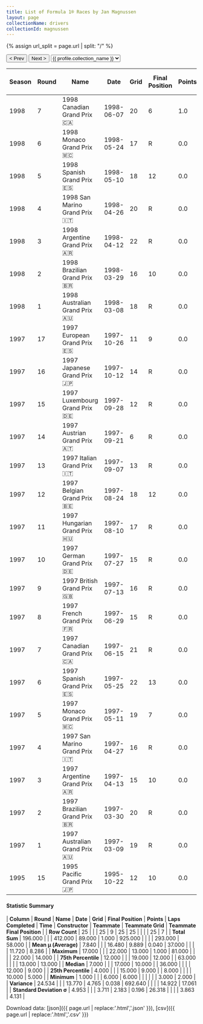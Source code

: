 ```yaml
---
title: List of Formula 1® Races by Jan Magnussen
layout: page
collectionName: drivers
collectionId: magnussen
---
```


{% assign url_split = page.url | split: "/" %}
<div id="collection-navigation">
<button onclick="selector.options[selector.selectedIndex-1].value && (window.location = selector.options[selector.selectedIndex-1].value);">&lt; Prev</button>
<button onclick="selector.options[selector.selectedIndex+1].value && (window.location = selector.options[selector.selectedIndex+1].value);">Next &gt;</button>
<select id="selector" onchange="this.options[this.selectedIndex].value && (window.location = this.options[this.selectedIndex].value);">
  {% for collectionId in site.data[page.collectionName].refs %}
    {% if collectionId == page.collectionId %}
      {% assign selected = "selected" %}
    {% else %}
      {% assign selected = "" %}
    {% endif %}
    {% assign profile = site.data[page.collectionName][collectionId].profile %}
    <option value="/f1/{{ page.collectionName }}/{{ collectionId }}/{{ url_split[4] }}" {{ selected }}>{{ profile.collection_name }}</option>
  {% endfor %}
</select>
</div>

| Season | Round | Name | Date | Grid | Final Position | Points | Laps Completed | Time | Constructor | Teammate | Teammate Grid | Teammate Final Position |
|--|--|--|--|--|--|--|--|--|--|--|--|--|
| 1998 | 7 | 1998 Canadian Grand Prix 🇨🇦 | 1998-06-07 | 20 | 6 | 1.0 | 68 |   | Stewart 🇬🇧 | [Rubens Barrichello 🇧🇷](/f1/drivers/barrichello) | 13 | 5 |
| 1998 | 6 | 1998 Monaco Grand Prix 🇲🇨 | 1998-05-24 | 17 | R | 0.0 | 30 |   | Stewart 🇬🇧 | [Rubens Barrichello 🇧🇷](/f1/drivers/barrichello) | 14 | R |
| 1998 | 5 | 1998 Spanish Grand Prix 🇪🇸 | 1998-05-10 | 18 | 12 | 0.0 | 63 |   | Stewart 🇬🇧 | [Rubens Barrichello 🇧🇷](/f1/drivers/barrichello) | 9 | 5 |
| 1998 | 4 | 1998 San Marino Grand Prix 🇮🇹 | 1998-04-26 | 20 | R | 0.0 | 8 |   | Stewart 🇬🇧 | [Rubens Barrichello 🇧🇷](/f1/drivers/barrichello) | 17 | R |
| 1998 | 3 | 1998 Argentine Grand Prix 🇦🇷 | 1998-04-12 | 22 | R | 0.0 | 17 |   | Stewart 🇬🇧 | [Rubens Barrichello 🇧🇷](/f1/drivers/barrichello) | 14 | 10 |
| 1998 | 2 | 1998 Brazilian Grand Prix 🇧🇷 | 1998-03-29 | 16 | 10 | 0.0 | 70 |   | Stewart 🇬🇧 | [Rubens Barrichello 🇧🇷](/f1/drivers/barrichello) | 13 | R |
| 1998 | 1 | 1998 Australian Grand Prix 🇦🇺 | 1998-03-08 | 18 | R | 0.0 | 1 |   | Stewart 🇬🇧 | [Rubens Barrichello 🇧🇷](/f1/drivers/barrichello) | 14 | R |
| 1997 | 17 | 1997 European Grand Prix 🇪🇸 | 1997-10-26 | 11 | 9 | 0.0 | 69 | +1:17.487 | Stewart 🇬🇧 | [Rubens Barrichello 🇧🇷](/f1/drivers/barrichello) | 12 | R |
| 1997 | 16 | 1997 Japanese Grand Prix 🇯🇵 | 1997-10-12 | 14 | R | 0.0 | 3 |   | Stewart 🇬🇧 | [Rubens Barrichello 🇧🇷](/f1/drivers/barrichello) | 12 | R |
| 1997 | 15 | 1997 Luxembourg Grand Prix 🇩🇪 | 1997-09-28 | 12 | R | 0.0 | 40 |   | Stewart 🇬🇧 | [Rubens Barrichello 🇧🇷](/f1/drivers/barrichello) | 9 | R |
| 1997 | 14 | 1997 Austrian Grand Prix 🇦🇹 | 1997-09-21 | 6 | R | 0.0 | 58 |   | Stewart 🇬🇧 | [Rubens Barrichello 🇧🇷](/f1/drivers/barrichello) | 5 | 14 |
| 1997 | 13 | 1997 Italian Grand Prix 🇮🇹 | 1997-09-07 | 13 | R | 0.0 | 31 |   | Stewart 🇬🇧 | [Rubens Barrichello 🇧🇷](/f1/drivers/barrichello) | 11 | 13 |
| 1997 | 12 | 1997 Belgian Grand Prix 🇧🇪 | 1997-08-24 | 18 | 12 | 0.0 | 43 |   | Stewart 🇬🇧 | [Rubens Barrichello 🇧🇷](/f1/drivers/barrichello) | 12 | R |
| 1997 | 11 | 1997 Hungarian Grand Prix 🇭🇺 | 1997-08-10 | 17 | R | 0.0 | 5 |   | Stewart 🇬🇧 | [Rubens Barrichello 🇧🇷](/f1/drivers/barrichello) | 11 | R |
| 1997 | 10 | 1997 German Grand Prix 🇩🇪 | 1997-07-27 | 15 | R | 0.0 | 27 |   | Stewart 🇬🇧 | [Rubens Barrichello 🇧🇷](/f1/drivers/barrichello) | 12 | R |
| 1997 | 9 | 1997 British Grand Prix 🇬🇧 | 1997-07-13 | 16 | R | 0.0 | 50 |   | Stewart 🇬🇧 | [Rubens Barrichello 🇧🇷](/f1/drivers/barrichello) | 22 | R |
| 1997 | 8 | 1997 French Grand Prix 🇫🇷 | 1997-06-29 | 15 | R | 0.0 | 33 |   | Stewart 🇬🇧 | [Rubens Barrichello 🇧🇷](/f1/drivers/barrichello) | 13 | R |
| 1997 | 7 | 1997 Canadian Grand Prix 🇨🇦 | 1997-06-15 | 21 | R | 0.0 | 0 |   | Stewart 🇬🇧 | [Rubens Barrichello 🇧🇷](/f1/drivers/barrichello) | 3 | R |
| 1997 | 6 | 1997 Spanish Grand Prix 🇪🇸 | 1997-05-25 | 22 | 13 | 0.0 | 63 |   | Stewart 🇬🇧 | [Rubens Barrichello 🇧🇷](/f1/drivers/barrichello) | 17 | R |
| 1997 | 5 | 1997 Monaco Grand Prix 🇲🇨 | 1997-05-11 | 19 | 7 | 0.0 | 61 |   | Stewart 🇬🇧 | [Rubens Barrichello 🇧🇷](/f1/drivers/barrichello) | 10 | 2 |
| 1997 | 4 | 1997 San Marino Grand Prix 🇮🇹 | 1997-04-27 | 16 | R | 0.0 | 2 |   | Stewart 🇬🇧 | [Rubens Barrichello 🇧🇷](/f1/drivers/barrichello) | 13 | R |
| 1997 | 3 | 1997 Argentine Grand Prix 🇦🇷 | 1997-04-13 | 15 | 10 | 0.0 | 66 |   | Stewart 🇬🇧 | [Rubens Barrichello 🇧🇷](/f1/drivers/barrichello) | 5 | R |
| 1997 | 2 | 1997 Brazilian Grand Prix 🇧🇷 | 1997-03-30 | 20 | R | 0.0 | 0 |   | Stewart 🇬🇧 | [Rubens Barrichello 🇧🇷](/f1/drivers/barrichello) | 11 | R |
| 1997 | 1 | 1997 Australian Grand Prix 🇦🇺 | 1997-03-09 | 19 | R | 0.0 | 36 |   | Stewart 🇬🇧 | [Rubens Barrichello 🇧🇷](/f1/drivers/barrichello) | 11 | R |
| 1995 | 15 | 1995 Pacific Grand Prix 🇯🇵 | 1995-10-22 | 12 | 10 | 0.0 | 81 |   | McLaren 🇬🇧 | [Mark Blundell 🇬🇧](/f1/drivers/blundell) | 10 | 9 |

#### Statistic Summary

| **Column** | **Round** | **Name** | **Date** | **Grid** | **Final Position** | **Points** | **Laps Completed** | **Time** | **Constructor** | **Teammate** | **Teammate Grid** | **Teammate Final Position** |
| **Row Count** | 25 |  |  | 25 | 9 | 25 | 25 |  |  |  | 25 | 7 |
| **Total Sum** | 196.000 |  |  | 412.000 | 89.000 | 1.000 | 925.000 |  |  |  | 293.000 | 58.000 |
| **Mean μ (Average)** | 7.840 |  |  | 16.480 | 9.889 | 0.040 | 37.000 |  |  |  | 11.720 | 8.286 |
| **Maximum** | 17.000 |  |  | 22.000 | 13.000 | 1.000 | 81.000 |  |  |  | 22.000 | 14.000 |
| **75th Percentile** | 12.000 |  |  | 19.000 | 12.000 |  | 63.000 |  |  |  | 13.000 | 13.000 |
| **Median** | 7.000 |  |  | 17.000 | 10.000 |  | 36.000 |  |  |  | 12.000 | 9.000 |
| **25th Percentile** | 4.000 |  |  | 15.000 | 9.000 |  | 8.000 |  |  |  | 10.000 | 5.000 |
| **Minimum** | 1.000 |  |  | 6.000 | 6.000 |  |  |  |  |  | 3.000 | 2.000 |
| **Variance** | 24.534 |  |  | 13.770 | 4.765 | 0.038 | 692.640 |  |  |  | 14.922 | 17.061 |
| **Standard Deviation σ** | 4.953 |  |  | 3.711 | 2.183 | 0.196 | 26.318 |  |  |  | 3.863 | 4.131 |

Download data: [json]({{ page.url | replace:'.html','.json' }}), [csv]({{ page.url | replace:'.html','.csv' }})
